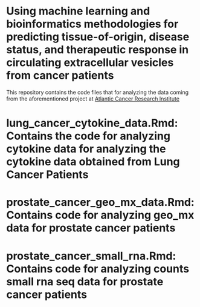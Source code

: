 # Using machine learning and bioinformatics methodologies for predicting tissue-of-origin, disease status, and therapeutic response in circulating extracellular vesicles from cancer patients
This repository contains the code files that for analyzing the data coming from the aforementioned project at [Atlantic Cancer Research Institute](https://atlanticcancer.ca/en/ "Google's Homepage")

# lung_cancer_cytokine_data.Rmd: Contains the code for analyzing cytokine data for analyzing the cytokine data obtained from Lung Cancer Patients

# prostate_cancer_geo_mx_data.Rmd: Contains code for analyzing geo_mx data for prostate cancer patients

# prostate_cancer_small_rna.Rmd: Contains code for analyzing counts small rna seq data for prostate cancer patients

